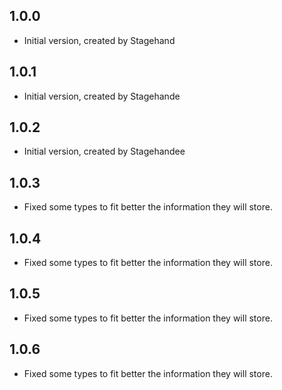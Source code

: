 ## 1.0.0

- Initial version, created by Stagehand

## 1.0.1

- Initial version, created by Stagehande

## 1.0.2

- Initial version, created by Stagehandee

## 1.0.3

- Fixed some types to fit better the information they will store.

## 1.0.4

- Fixed some types to fit better the information they will store.

## 1.0.5

- Fixed some types to fit better the information they will store.

## 1.0.6

- Fixed some types to fit better the information they will store.